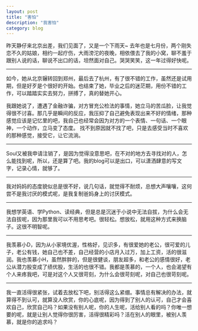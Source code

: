 ```yaml
---
layout: post
title: "害怕"
description: "我害怕"
category: blog
---
```


   昨天静仔来北京出差，我们见面了，又是一个下雨天~
去年也是七月份，两个刚失恋不久的姑娘，相约一起疗伤，大雨滂沱的夜晚，相依偎去了我的小窝，聊不羞于跟别人说的话，聊说不出口的话，坦然面对自己。哭哭笑笑，这一年过得好快呢。

---

   如今，她从北京辗转回到郑州，最后去了杭州，有了很不错的工作，虽然还是试用期，但是好歹是个很好的开始。也结束了她，毕业之后的迷茫期，用份不错的工作，可以踏踏实实去努力，拼搏了，真的替她开心。
    
   我跟她说了，遭遇了金融诈骗，对方冒充公检法的事情，她立马的苦瓜脸，让我觉得很不讨喜。那几乎是瞬间的反应，我压抑了自己避免表现出来不好的情绪，那种感觉应该是记忆里的吧，我自己也经常会因为对方的一个表情、一句话、一个眼神，一个动作，立马变了态度。 找不到原因就不找了吧，只是去感受当时不喜欢的那种感觉，接受它，让它流淌。


---


   Soul又被我申请注销了，是因为觉得没意思吧，在不对的地方去寻找对的人，怎么能找到呢，所以，还是算了吧。我的blog可以是出口，可以潇洒肆意的写文字，记录心情，就够了。

---

  我对妈妈的态度貌似总是很不好，说几句话，就觉得不耐烦，总想大声嚷嚷，这何尝不是我讨厌的模式呢，是我复制爸妈身上的讨厌模式。


***

  我想学英语、学Python、读经典，但是总是沉迷于小说中无法自拔，为什么会无法自拔呢，因为那里我可以不用思考吧。很轻松。想放松，就用这种方式来换脑子。这很不明智呢。

---

   我羡慕小D，因为从小家境优渥，性格好，见识多，有很爱她的老公，很可爱的儿子，老公有钱，她自己也不差，自己经营的小店月入过万，加上工资，活的很滋润。我也羡慕小H，虽然胖胖的，但是很健谈，朋友超多，和老公的感情很好，老公从潜力股变成了绩优股，生活的也很不错。我都是羡慕的，一个人，也会渴望有个人来疼我吧，可是对这个人又很苛刻，为什么会很苛刻呢，对自己也很苛刻呢。

---

   我一直活得很紧张，试着去放松下吧，别活得这么紧绷。事情总有解决的办法，就算得不到认可，就算没人欣赏，你的心底呢，因为得到了别人的认可，自己才会喜欢自己，欣赏自己吗？如果没有别人呢，你的人生呢，活给别人看的吗？你唯一想要的呢，就是让别人觉得你很厉害，活得很精彩吗？活在别人的眼里，被别人羡慕，就是你的追求吗？
